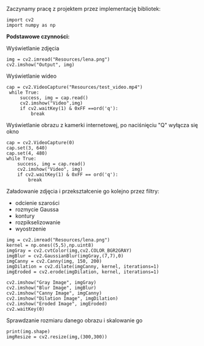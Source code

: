 Zaczynamy pracę z projektem przez implementację bibliotek:

```
import cv2
import numpy as np
```

**Podstawowe czynności:**

Wyświetlanie zdjęcia

```
img = cv2.imread("Resources/lena.png")
cv2.imshow("Output", img)
```

Wyświetlanie wideo

```
cap = cv2.VideoCapture("Resources/test_video.mp4")
 while True:
     success, img = cap.read()
     cv2.imshow("Video",img)
     if cv2.waitKey(1) & 0xFF ==ord('q'):
         break
```
         
         
Wyświetlanie obrazu z kamerki internetowej, po naciśnięciu "Q" wyłącza się okno

```
cap = cv2.VideoCapture(0)
cap.set(3, 640)
cap.set(4, 480)
while True:
    success, img = cap.read()
    cv2.imshow("Video", img)
    if cv2.waitKey(1) & 0xFF == ord('q'):
        break
```
Załadowanie zdjęcia i przekształcenie go kolejno przez filtry:
* odcienie szarości
* rozmycie Gaussa
* kontury
* rozpikselizowanie
* wyostrzenie

```
img = cv2.imread("Resources/lena.png")
kernel = np.ones((5,5),np.uint8)
imgGray = cv2.cvtColor(img,cv2.COLOR_BGR2GRAY)
imgBlur = cv2.GaussianBlur(imgGray,(7,7),0)
imgCanny = cv2.Canny(img, 150, 200)
imgDilation = cv2.dilate(imgCanny, kernel, iterations=1)
imgEroded = cv2.erode(imgDilation, kernel, iterations=1)

cv2.imshow("Gray Image", imgGray)
cv2.imshow("Blur Image", imgBlur)
cv2.imshow("Canny Image", imgCanny)
cv2.imshow("Dilation Image", imgDilation)
cv2.imshow("Eroded Image", imgEroded)
cv2.waitKey(0)
```

Sprawdzanie rozmiaru danego obrazu i skalowanie go
```
print(img.shape)
imgResize = cv2.resize(img,(300,300))
```